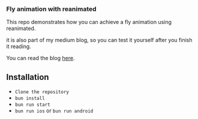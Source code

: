 ### Fly animation with reanimated

This repo demonstrates how you can achieve a fly animation using reanimated.

it is also part of my medium blog, so you can test it yourself after you finish it reading.

You can read the blog [here](https://medium.com/@willy.rosah/fly-animation-with-reanimated-6cab685d280b).

## Installation

- `Clone the repository`
- `bun install`
- `bun run start`
- `bun run ios` or `bun run android`
